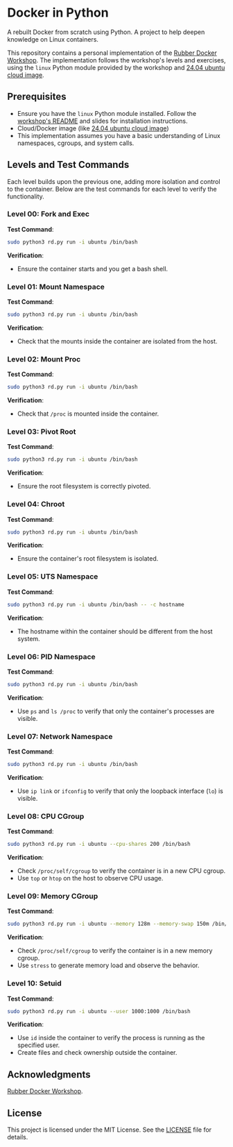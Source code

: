 # Docker in Python
A rebuilt Docker from scratch using Python. A project to help deepen knowledge on Linux containers.

This repository contains a personal implementation of the [Rubber Docker Workshop](https://github.com/Fewbytes/rubber-docker/tree/master). The implementation follows the workshop's levels and exercises, using the `linux` Python module provided by the workshop and [24.04 ubuntu cloud image](https://cloud-images.ubuntu.com/releases/noble/release/ubuntu-24.04-server-cloudimg-amd64.tar.gz).

## Prerequisites

- Ensure you have the `linux` Python module installed. Follow the [workshop's README](https://github.com/Fewbytes/rubber-docker/tree/master) and slides for installation instructions.
- Cloud/Docker image (like [24.04 ubuntu cloud image](https://cloud-images.ubuntu.com/releases/noble/release/ubuntu-24.04-server-cloudimg-amd64.tar.gz))
- This implementation assumes you have a basic understanding of Linux namespaces, cgroups, and system calls.

## Levels and Test Commands

Each level builds upon the previous one, adding more isolation and control to the container. Below are the test commands for each level to verify the functionality.

### Level 00: Fork and Exec
**Test Command**:
```sh
sudo python3 rd.py run -i ubuntu /bin/bash
```
**Verification**:
- Ensure the container starts and you get a bash shell.

### Level 01: Mount Namespace
**Test Command**:
```sh
sudo python3 rd.py run -i ubuntu /bin/bash
```
**Verification**:
- Check that the mounts inside the container are isolated from the host.

### Level 02: Mount Proc
**Test Command**:
```sh
sudo python3 rd.py run -i ubuntu /bin/bash
```
**Verification**:
- Check that `/proc` is mounted inside the container.

### Level 03: Pivot Root
**Test Command**:
```sh
sudo python3 rd.py run -i ubuntu /bin/bash
```
**Verification**:
- Ensure the root filesystem is correctly pivoted.

### Level 04: Chroot
**Test Command**:
```sh
sudo python3 rd.py run -i ubuntu /bin/bash
```
**Verification**:
- Ensure the container's root filesystem is isolated.

### Level 05: UTS Namespace
**Test Command**:
```sh
sudo python3 rd.py run -i ubuntu /bin/bash -- -c hostname
```
**Verification**:
- The hostname within the container should be different from the host system.

### Level 06: PID Namespace
**Test Command**:
```sh
sudo python3 rd.py run -i ubuntu /bin/bash
```
**Verification**:
- Use `ps` and `ls /proc` to verify that only the container's processes are visible.

### Level 07: Network Namespace
**Test Command**:
```sh
sudo python3 rd.py run -i ubuntu /bin/bash
```
**Verification**:
- Use `ip link` or `ifconfig` to verify that only the loopback interface (`lo`) is visible.

### Level 08: CPU CGroup
**Test Command**:
```sh
sudo python3 rd.py run -i ubuntu --cpu-shares 200 /bin/bash
```
**Verification**:
- Check `/proc/self/cgroup` to verify the container is in a new CPU cgroup.
- Use `top` or `htop` on the host to observe CPU usage.

### Level 09: Memory CGroup
**Test Command**:
```sh
sudo python3 rd.py run -i ubuntu --memory 128m --memory-swap 150m /bin/bash
```
**Verification**:
- Check `/proc/self/cgroup` to verify the container is in a new memory cgroup.
- Use `stress` to generate memory load and observe the behavior.

### Level 10: Setuid
**Test Command**:
```sh
sudo python3 rd.py run -i ubuntu --user 1000:1000 /bin/bash
```
**Verification**:
- Use `id` inside the container to verify the process is running as the specified user.
- Create files and check ownership outside the container.

## Acknowledgments
[Rubber Docker Workshop](https://github.com/Fewbytes/rubber-docker/tree/master).

## License

This project is licensed under the MIT License. See the [LICENSE](LICENSE) file for details.
